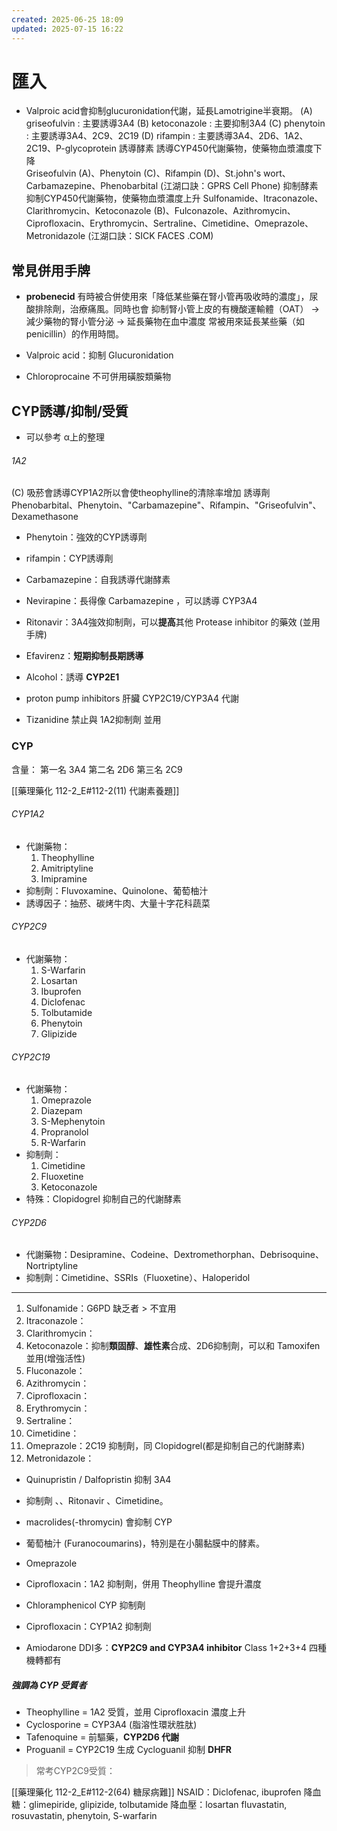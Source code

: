 ```yaml
---
created: 2025-06-25 18:09
updated: 2025-07-15 16:22
---
```

# 匯入
- Valproic acid會抑制glucuronidation代謝，延長Lamotrigine半衰期。
(A) griseofulvin : 主要誘導3A4
(B) ketoconazole : 主要抑制3A4
(C) phenytoin : 主要誘導3A4、2C9、2C19
(D) rifampin : 主要誘導3A4、2D6、1A2、2C19、P-glycoprotein
誘導酵素	誘導CYP450代謝藥物，使藥物血漿濃度下降	
Griseofulvin (A)、Phenytoin (C)、Rifampin (D)、St.john's wort、Carbamazepine、Phenobarbital
(江湖口訣：GPRS Cell Phone)
抑制酵素	抑制CYP450代謝藥物，使藥物血漿濃度上升	Sulfonamide、Itraconazole、Clarithromycin、Ketoconazole (B)、Fulconazole、Azithromycin、Ciprofloxacin、Erythromycin、Sertraline、Cimetidine、Omeprazole、Metronidazole
(江湖口訣：SICK FACES .COM)



## 常見併用手牌
- **probenecid** 有時被合併使用來「降低某些藥在腎小管再吸收時的濃度」，尿酸排除劑，治療痛風。同時也會 抑制腎小管上皮的有機酸運輸體（OAT） → 減少藥物的腎小管分泌 → 延長藥物在血中濃度
	常被用來延長某些藥（如 penicillin）的作用時間。

- Valproic acid：抑制 Glucuronidation
- Chloroprocaine 不可併用磺胺類藥物
## CYP誘導/抑制/受質
- 可以參考 α上的整理
###### 1A2

(C) 吸菸會誘導CYP1A2所以會使theophylline的清除率增加
誘導劑 Phenobarbital、Phenytoin、"Carbamazepine"、Rifampin、"Griseofulvin"、Dexamethasone

- Phenytoin：強效的CYP誘導劑
- rifampin：CYP誘導劑
- Carbamazepine：自我誘導代謝酵素
- Nevirapine：長得像 Carbamazepine ，可以誘導 CYP3A4
- Ritonavir：3A4強效抑制劑，可以**提高**其他 Protease inhibitor 的藥效 (並用手牌)

- Efavirenz：**短期抑制長期誘導**
- Alcohol：誘導 **CYP2E1**
- proton pump inhibitors 肝臟 CYP2C19/CYP3A4 代謝
- Tizanidine 禁止與 1A2抑制劑 並用

### CYP
含量：
第一名 3A4
第二名 2D6
第三名 2C9

[[藥理藥化 112-2_E#112-2(11) 代謝素養題]]
###### CYP1A2
- 代謝藥物：
	1. Theophylline
	2. Amitriptyline
	3. Imipramine
- 抑制劑：Fluvoxamine、Quinolone、葡萄柚汁
- 誘導因子：抽菸、碳烤牛肉、大量十字花科蔬菜
###### CYP2C9
- 代謝藥物：
	1. S-Warfarin
	2. Losartan
	3. Ibuprofen
	4. Diclofenac
	5. Tolbutamide
	6. Phenytoin
	7. Glipizide
###### CYP2C19
- 代謝藥物：
	1. Omeprazole
	2. Diazepam
	3. S-Mephenytoin
	4. Propranolol
	5. R-Warfarin
- 抑制劑：
	1. Cimetidine
	2. Fluoxetine
	3. Ketoconazole
- 特殊：Clopidogrel 抑制自己的代謝酵素
###### CYP2D6
- 代謝藥物：Desipramine、Codeine、Dextromethorphan、Debrisoquine、Nortriptyline
- 抑制劑：Cimetidine、SSRIs（Fluoxetine）、Haloperidol

****
1. Sulfonamide：G6PD 缺乏者 > 不宜用
2. Itraconazole：
3. Clarithromycin：
4. Ketoconazole：抑制**類固醇**、**雄性素**合成、2D6抑制劑，可以和 Tamoxifen 並用(增強活性)
5. Fluconazole：
6. Azithromycin：
7. Ciprofloxacin：
8. Erythromycin：
9. Sertraline：
10. Cimetidine：
11. Omeprazole：2C19 抑制劑，同 Clopidogrel(都是抑制自己的代謝酵素)
12. Metronidazole：
- Quinupristin / Dalfopristin 抑制 3A4

- 抑制劑 、、Ritonavir 、Cimetidine。

- macrolides(-thromycin) 會抑制 CYP
- 葡萄柚汁 (Furanocoumarins)，特別是在小腸黏膜中的酵素。
- Omeprazole
- Ciprofloxacin：1A2 抑制劑，併用 Theophylline 會提升濃度
- Chloramphenicol CYP 抑制劑
- Ciprofloxacin：CYP1A2 抑制劑
- Amiodarone DDI多：**CYP2C9 and CYP3A4 inhibitor** Class 1+2+3+4 四種機轉都有
##### 強調為 CYP 受質者
- Theophylline = 1A2 受質，並用 Ciprofloxacin 濃度上升
- Cyclosporine = CYP3A4 (脂溶性環狀胜肽)
- Tafenoquine = 前驅藥，**CYP2D6 代謝**
- Proguanil = CYP2C19 生成 Cycloguanil 抑制 **DHFR**



> 常考CYP2C9受質：

[[藥理藥化 112-2_E#112-2(64) 糖尿病難]]
NSAID：Diclofenac, ibuprofen
降血糖：glimepiride, glipizide, tolbutamide
降血壓：losartan
fluvastatin, rosuvastatin, phenytoin, S-warfarin